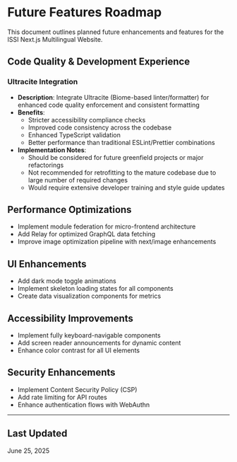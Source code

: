 # Future Features Roadmap

This document outlines planned future enhancements and features for the ISSI Next.js Multilingual Website.

## Code Quality & Development Experience

### Ultracite Integration

- **Description**: Integrate Ultracite (Biome-based linter/formatter) for enhanced code quality enforcement and consistent formatting
- **Benefits**:
  - Stricter accessibility compliance checks
  - Improved code consistency across the codebase
  - Enhanced TypeScript validation
  - Better performance than traditional ESLint/Prettier combinations
- **Implementation Notes**:
  - Should be considered for future greenfield projects or major refactorings
  - Not recommended for retrofitting to the mature codebase due to large number of required changes
  - Would require extensive developer training and style guide updates

## Performance Optimizations

- Implement module federation for micro-frontend architecture
- Add Relay for optimized GraphQL data fetching
- Improve image optimization pipeline with next/image enhancements

## UI Enhancements

- Add dark mode toggle animations
- Implement skeleton loading states for all components
- Create data visualization components for metrics

## Accessibility Improvements

- Implement fully keyboard-navigable components
- Add screen reader announcements for dynamic content
- Enhance color contrast for all UI elements

## Security Enhancements

- Implement Content Security Policy (CSP)
- Add rate limiting for API routes
- Enhance authentication flows with WebAuthn

---

## Last Updated

June 25, 2025
